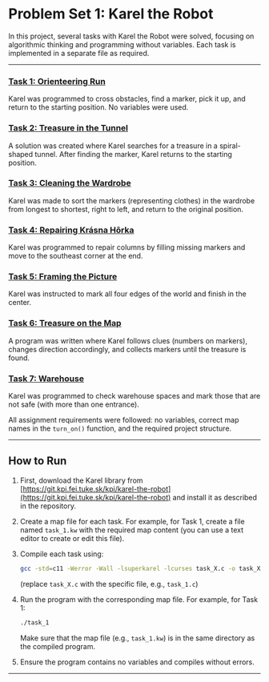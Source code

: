 # Problem Set 1: Karel the Robot

In this project, several tasks with Karel the Robot were solved, focusing on algorithmic thinking and programming without variables. Each task is implemented in a separate file as required.

---

### [Task 1: Orienteering Run](task_1.c)
Karel was programmed to cross obstacles, find a marker, pick it up, and return to the starting position. No variables were used.

### [Task 2: Treasure in the Tunnel](task_2.c)
A solution was created where Karel searches for a treasure in a spiral-shaped tunnel. After finding the marker, Karel returns to the starting position.

### [Task 3: Cleaning the Wardrobe](task_3.c)
Karel was made to sort the markers (representing clothes) in the wardrobe from longest to shortest, right to left, and return to the original position.

### [Task 4: Repairing Krásna Hôrka](task_4.c)
Karel was programmed to repair columns by filling missing markers and move to the southeast corner at the end.

### [Task 5: Framing the Picture](task_5.c)
Karel was instructed to mark all four edges of the world and finish in the center.

### [Task 6: Treasure on the Map](task_6.c)
A program was written where Karel follows clues (numbers on markers), changes direction accordingly, and collects markers until the treasure is found.

### [Task 7: Warehouse](task_7.c)
Karel was programmed to check warehouse spaces and mark those that are not safe (with more than one entrance).

All assignment requirements were followed: no variables, correct map names in the `turn_on()` function, and the required project structure.

---

## How to Run

1. First, download the Karel library from [https://git.kpi.fei.tuke.sk/kpi/karel-the-robot](https://git.kpi.fei.tuke.sk/kpi/karel-the-robot) and install it as described in the repository.

2. Create a map file for each task. For example, for Task 1, create a file named `task_1.kw` with the required map content (you can use a text editor to create or edit this file).

3. Compile each task using:
   
   ```sh
   gcc -std=c11 -Werror -Wall -lsuperkarel -lcurses task_X.c -o task_X
   ```
   (replace `task_X.c` with the specific file, e.g., `task_1.c`)

4. Run the program with the corresponding map file. For example, for Task 1:
   
   ```sh
   ./task_1
   ```
   Make sure that the map file (e.g., `task_1.kw`) is in the same directory as the compiled program.

5. Ensure the program contains no variables and compiles without errors.

---
